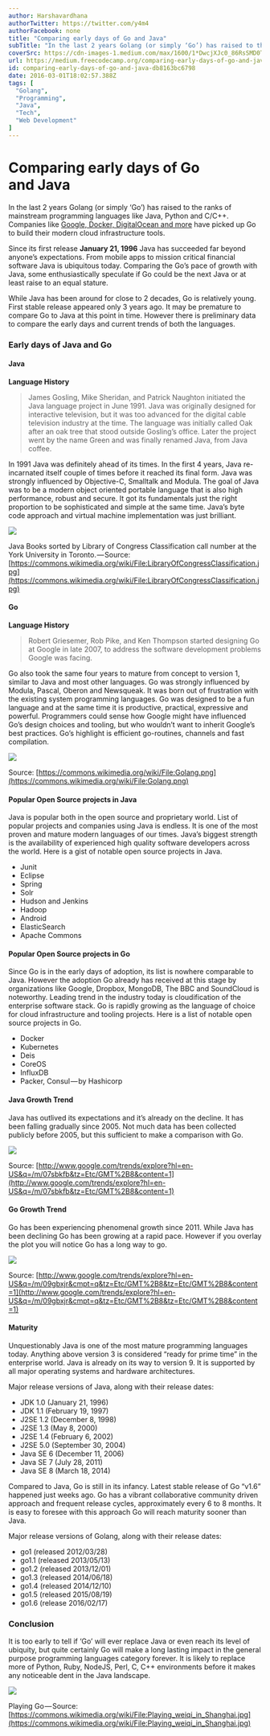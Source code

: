 ```yaml
---
author: Harshavardhana
authorTwitter: https://twitter.com/y4m4
authorFacebook: none
title: "Comparing early days of Go and Java"
subTitle: "In the last 2 years Golang (or simply ‘Go’) has raised to the ranks of mainstream programming languages like Java, Python and C/C++. Comp..."
coverSrc: https://cdn-images-1.medium.com/max/1600/1*DwcjXJc0_86RsSMD0TpfFQ.jpeg
url: https://medium.freecodecamp.org/comparing-early-days-of-go-and-java-db8163bc6798
id: comparing-early-days-of-go-and-java-db8163bc6798
date: 2016-03-01T18:02:57.388Z
tags: [
  "Golang",
  "Programming",
  "Java",
  "Tech",
  "Web Development"
]
---
```

# Comparing early days of Go and Java

In the last 2 years Golang (or simply ‘Go’) has raised to the ranks of mainstream programming languages like Java, Python and C/C++. Companies like [Google, Docker, DigitalOcean and more](https://github.com/golang/go/wiki/GoUsers) have picked up Go to build their modern cloud infrastructure tools.

Since its first release **January 21, 1996** Java has succeeded far beyond anyone’s expectations. From mobile apps to mission critical financial software Java is ubiquitous today. Comparing the Go’s pace of growth with Java, some enthusiastically speculate if Go could be the next Java or at least raise to an equal stature.

While Java has been around for close to 2 decades, Go is relatively young. First stable release appeared only 3 years ago. It may be premature to compare Go to Java at this point in time. However there is preliminary data to compare the early days and current trends of both the languages.

### Early days of Java and Go

#### Java

**Language History**

> James Gosling, Mike Sheridan, and Patrick Naughton initiated the Java language project in June 1991\. Java was originally designed for interactive television, but it was too advanced for the digital cable television industry at the time. The language was initially called Oak after an oak tree that stood outside Gosling’s office. Later the project went by the name Green and was finally renamed Java, from Java coffee.

In 1991 Java was definitely ahead of its times. In the first 4 years, Java re-incarnated itself couple of times before it reached its final form. Java was strongly influenced by Objective-C, Smalltalk and Modula. The goal of Java was to be a modern object oriented portable language that is also high performance, robust and secure. It got its fundamentals just the right proportion to be sophisticated and simple at the same time. Java’s byte code approach and virtual machine implementation was just brilliant.



![](https://cdn-images-1.medium.com/max/1600/1*DwcjXJc0_86RsSMD0TpfFQ.jpeg)

Java Books sorted by Library of Congress Classification call number at the York University in Toronto. — Source: [https://commons.wikimedia.org/wiki/File:LibraryOfCongressClassification.jpg](https://commons.wikimedia.org/wiki/File:LibraryOfCongressClassification.jpg)



#### Go

**Language History**

> Robert Griesemer, Rob Pike, and Ken Thompson started designing Go at Google in late 2007, to address the software development problems Google was facing.

Go also took the same four years to mature from concept to version 1, similar to Java and most other languages. Go was strongly influenced by Modula, Pascal, Oberon and Newsqueak. It was born out of frustration with the existing system programming languages. Go was designed to be a fun language and at the same time it is productive, practical, expressive and powerful. Programmers could sense how Google might have influenced Go’s design choices and tooling, but who wouldn’t want to inherit Google’s best practices. Go’s highlight is efficient go-routines, channels and fast compilation.



![](https://cdn-images-1.medium.com/max/1600/1*M_Z5dQRwX9SsPS-WTqIBGw.png)

Source: [https://commons.wikimedia.org/wiki/File:Golang.png](https://commons.wikimedia.org/wiki/File:Golang.png)



#### **Popular Open Source projects in Java**

Java is popular both in the open source and proprietary world. List of popular projects and companies using Java is endless. It is one of the most proven and mature modern languages of our times. Java’s biggest strength is the availability of experienced high quality software developers across the world. Here is a gist of notable open source projects in Java.

*   Junit
*   Eclipse
*   Spring
*   Solr
*   Hudson and Jenkins
*   Hadoop
*   Android
*   ElasticSearch
*   Apache Commons

#### **Popular Open Source projects in Go**

Since Go is in the early days of adoption, its list is nowhere comparable to Java. However the adoption Go already has received at this stage by organizations like Google, Dropbox, MongoDB, The BBC and SoundCloud is noteworthy. Leading trend in the industry today is cloudification of the enterprise software stack. Go is rapidly growing as the language of choice for cloud infrastructure and tooling projects. Here is a list of notable open source projects in Go.

*   Docker
*   Kubernetes
*   Deis
*   CoreOS
*   InfluxDB
*   Packer, Consul — by Hashicorp

#### **Java Growth Trend**

Java has outlived its expectations and it’s already on the decline. It has been falling gradually since 2005\. Not much data has been collected publicly before 2005, but this sufficient to make a comparison with Go.



![](https://cdn-images-1.medium.com/max/1600/1*BDyOwdX_LFfNhxmUXHMcKA.png)

Source: [http://www.google.com/trends/explore?hl=en-US&q=/m/07sbkfb&tz=Etc/GMT%2B8&content=1](http://www.google.com/trends/explore?hl=en-US&q=/m/07sbkfb&tz=Etc/GMT%2B8&content=1)



#### **Go Growth Trend**

Go has been experiencing phenomenal growth since 2011\. While Java has been declining Go has been growing at a rapid pace. However if you overlay the plot you will notice Go has a long way to go.



![](https://cdn-images-1.medium.com/max/1600/1*30uaOSR9eQ5HeMCt1-l7sw.png)

Source: [http://www.google.com/trends/explore?hl=en-US&q=/m/09gbxjr&cmpt=q&tz=Etc/GMT%2B8&tz=Etc/GMT%2B8&content=1](http://www.google.com/trends/explore?hl=en-US&q=/m/09gbxjr&cmpt=q&tz=Etc/GMT%2B8&tz=Etc/GMT%2B8&content=1)



#### Maturity

Unquestionably Java is one of the most mature programming languages today. Anything above version 3 is considered “ready for prime time” in the enterprise world. Java is already on its way to version 9\. It is supported by all major operating systems and hardware architectures.

Major release versions of Java, along with their release dates:

*   JDK 1.0 (January 21, 1996)
*   JDK 1.1 (February 19, 1997)
*   J2SE 1.2 (December 8, 1998)
*   J2SE 1.3 (May 8, 2000)
*   J2SE 1.4 (February 6, 2002)
*   J2SE 5.0 (September 30, 2004)
*   Java SE 6 (December 11, 2006)
*   Java SE 7 (July 28, 2011)
*   Java SE 8 (March 18, 2014)

Compared to Java, Go is still in its infancy. Latest stable release of Go “v1.6” happened just weeks ago. Go has a vibrant collaborative community driven approach and frequent release cycles, approximately every 6 to 8 months. It is easy to foresee with this approach Go will reach maturity sooner than Java.

Major release versions of Golang, along with their release dates:

*   go1 (released 2012/03/28)
*   go1.1 (released 2013/05/13)
*   go1.2 (released 2013/12/01)
*   go1.3 (released 2014/06/18)
*   go1.4 (released 2014/12/10)
*   go1.5 (released 2015/08/19)
*   go1.6 (release 2016/02/17)

### Conclusion

It is too early to tell if ‘Go’ will ever replace Java or even reach its level of ubiquity, but quite certainly Go will make a long lasting impact in the general purpose programming languages category forever. It is likely to replace more of Python, Ruby, NodeJS, Perl, C, C++ environments before it makes any noticeable dent in the Java landscape.



![](https://cdn-images-1.medium.com/max/1600/1*ad_35CJ0Nx0XE0pbuGEaHg.jpeg)

Playing Go — Source: [https://commons.wikimedia.org/wiki/File:Playing_weiqi_in_Shanghai.jpg](https://commons.wikimedia.org/wiki/File:Playing_weiqi_in_Shanghai.jpg)










